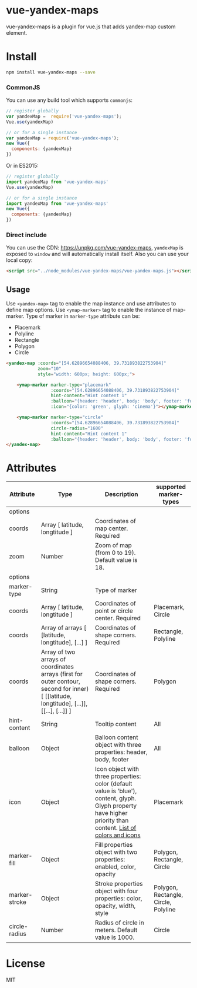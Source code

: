 # vue-yandex-maps

vue-yandex-maps is a plugin for vue.js that adds yandex-map custom element.

# Install

```Bash
npm install vue-yandex-maps --save
```

### CommonJS

You can use any build tool which supports `commonjs`:

```JavaScript
// register globally
var yandexMap =  require('vue-yandex-maps');
Vue.use(yandexMap)

// or for a single instance
var yandexMap = require('vue-yandex-maps');
new Vue({
  components: {yandexMap}
})

```

Or in ES2015:

```JavaScript
// register globally
import yandexMap from 'vue-yandex-maps'
Vue.use(yandexMap)

// or for a single instance
import yandexMap from 'vue-yandex-maps'
new Vue({
  components: {yandexMap}
})

```

### Direct include

You can use the CDN: https://unpkg.com/vue-yandex-maps, `yandexMap` is exposed to `window` and will automatically install itself. Also you can use your local copy:

```HTML
<script src="../node_modules/vue-yandex-maps/vue-yandex-maps.js"></script>
```

## Usage

Use `<yandex-map>` tag to enable the map instance and use attributes to define map options.
Use `<ymap-marker>` tag to enable the instance of map-marker.
Type of marker in `marker-type` attribute can be:

* Placemark
* Polyline
* Rectangle
* Polygon
* Circle

```HTML
<yandex-map :coords="[54.62896654088406, 39.731893822753904]"
            zoom="10"
            style="width: 600px; height: 600px;">

    <ymap-marker marker-type="placemark"
                 :coords="[54.62896654088406, 39.731893822753904]"
                 hint-content="Hint content 1"
                 :balloon="{header: 'header', body: 'body', footer: 'footer'}"
                 :icon="{color: 'green', glyph: 'cinema'}"></ymap-marker>

    <ymap-marker marker-type="circle"
                 :coords="[54.62896654088406, 39.731893822753904]"
                 circle-radius="1600"
                 hint-content="Hint content 1"
                 :balloon="{header: 'header', body: 'body', footer: 'footer'}"></ymap-marker>
</yandex-map>
```

# Attributes

| Attribute | Type | Description | supported marker-types |
| ----- | ----- | ----- | ----- |
| <yandex-map> options | |
| coords | Array [ latitude, longtitude ] | Coordinates of map center. Required | |
| zoom | Number | Zoom of map (from 0 to 19). Default value is 18. |
| <ymap-marker> options |
| marker-type | String | Type of marker |
| coords | Array [ latitude, longtitude ] | Coordinates of point or circle center. Required | Placemark, Circle |
| coords | Array of arrays [ [latitude, longtitude], [...] ] | Coordinates of shape corners. Required | Rectangle, Polyline |
| coords | Array of two arrays of coordinates arrays (first for outer contour, second for inner) [ [[latitude, longtitude], [...]], [[...], [...]] ] | Coordinates of shape corners. Required | Polygon |
| hint-content | String | Tooltip content | All |
| balloon | Object | Balloon content object with three properties: header, body, footer | All |
| icon | Object | Icon object with three properties: color (default value is 'blue'), content, glyph. Glyph property have higher priority than content. [List of colors and icons](https://tech.yandex.ru/maps/doc/jsapi/2.1/ref/reference/option.presetStorage-docpage/) | Placemark |
| marker-fill | Object | Fill properties object with two properties: enabled, color, opacity | Polygon, Rectangle, Circle |
| marker-stroke | Object | Stroke properties object with four properties: color, opacity, width, style | Polygon, Rectangle, Circle, Polyline |
| circle-radius | Number | Radius of circle in meters. Default value is 1000. | Circle |

# License

MIT
